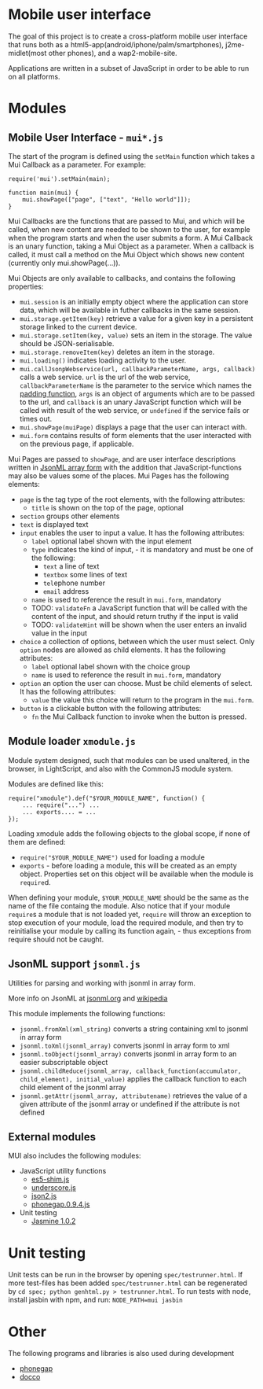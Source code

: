 # Mobile user interface

The goal of this project is to create a cross-platform mobile user interface that runs both as a html5-app(android/iphone/palm/smartphones), j2me-midlet(most other phones), and a wap2-mobile-site.

Applications are written in a subset of JavaScript in order to be able to run on all platforms.


# Modules

## Mobile User Interface -  `mui*.js`


The start of the program is defined using the `setMain` function which takes a Mui Callback as a parameter. For example:

    require('mui').setMain(main);

    function main(mui) {
        mui.showPage(["page", ["text", "Hello world"]]);
    }

Mui Callbacks are the functions that are passed to Mui, and which will be called, when new content are needed to be shown to the user, for example when the program starts and when the user submits a form. 
A Mui Callback is an unary function, taking a Mui Object as a parameter. 
When a callback is called, it must call a method on the Mui Object which shows new content (currently only mui.showPage(...)).

Mui Objects are only available to callbacks, and contains the following properties:

- `mui.session` is an initially empty object where the application can store data, which will be available in futher callbacks in the same session.
- `mui.storage.getItem(key)` retrieve a value for a given key in a persistent storage linked to the current device.
- `mui.storage.setItem(key, value)` sets an item in the storage. The value should be JSON-serialisable.
- `mui.storage.removeItem(key)` deletes an item in the storage.
- `mui.loading()` indicates loading activity to the user.
- `mui.callJsonpWebservice(url, callbackParameterName, args, callback)` calls a web service. `url` is the url of the web service, `callbackParameterName` is the parameter to the service which names the [padding function](http://en.wikipedia.org/wiki/JSONP), `args` is an object of arguments which are to be passed to the url, and `callback` is an unary JavaScript function which will be called with result of the web service, or `undefined` if the service fails or times out.
- `mui.showPage(muiPage)` displays a page that the user can interact with.
- `mui.form` contains results of form elements that the user interacted with on the previous page, if applicable.

Mui Pages are passed to `showPage`, and are user interface descriptions written in [JsonML array form](http://en.wikipedia.org/wiki/JsonML) with the addition that JavaScript-functions may also be values some of the places. Mui Pages has the following elements:

- `page` is the tag type of the root elements, with the following attributes:
    - `title` is shown on the top of the page, optional
- `section` groups other elements
- `text` is displayed text
- `input` enables the user to input a value. It has the following attributes:
    - `label` optional label shown with the input element
    - `type` indicates the kind of input, - it is mandatory and must be one of the following:
        - `text` a line of text
        - `textbox` some lines of text
        - `tel`ephone number
        - `email` address
    - `name` is used to reference the result in `mui.form`, mandatory
    - TODO: `validateFn` a JavaScript function that will be called with the content of the input, and should return truthy if the input is valid
    - TODO: `validateHint` will be shown when the user enters an invalid value in the input
- `choice` a collection of options, between which the user must select. Only `option` nodes are allowed as child elements. It has the following attributes:
    - `label` optional label shown with the choice group
    - `name` is used to reference the result in `mui.form`, mandatory
- `option` an option the user can choose.  Must be child elements of select. It has the following attributes:
    - `value` the value this choice will return to the program in the `mui.form`.
- `button` is a clickable button with the following attributes:
    - `fn` the Mui Callback function to invoke when the button is pressed.


## Module loader `xmodule.js`

Module system designed, such that modules can be used unaltered,
in the browser, in LightScript, and also with the CommonJS module system.

Modules are defined like this:

    require("xmodule").def("$YOUR_MODULE_NAME", function() {
        ... require("...") ...
        ... exports.... = ...
    });


Loading xmodule adds the following objects to the global scope, if none of them are defined:

- `require("$YOUR_MODULE_NAME")` used for loading a module
- `exports` - before loading a module, this will be created as an empty object. Properties set on this object will be available when the module is `require`d.

When defining your module, `$YOUR_MODULE_NAME` should be the same as the name of the file containg the module.
Also notice that if your module `require`s a module that is not loaded yet, `require` will throw an exception to stop execution of your module, load the required module, and then try to reinitialise your module by calling its function again, - thus exceptions from require should not be caught.

## JsonML support `jsonml.js`

Utilities for parsing and working with jsonml in array form.

More info on JsonML at [jsonml.org](http://jsonml.org/) and [wikipedia](http://en.wikipedia.org/wiki/JsonML)

This module implements the following functions:

- `jsonml.fromXml(xml_string)` converts a string containing xml to jsonml in array form
- `jsonml.toXml(jsonml_array)` converts jsonml in array form to xml
- `jsonml.toObject(jsonml_array)` converts jsonml in array form to an easier subscriptable object
- `jsonml.childReduce(jsonml_array, callback_function(accumulator, child_element), initial_value)` applies the callback function to each child element of the jsonml array
- `jsonml.getAttr(jsonml_array, attributename)` retrieves the value of a given attribute of the jsonml array or undefined if the attribute is not defined

## External modules

MUI also includes the following modules:

- JavaScript utility functions
    - [es5-shim.js](https://github.com/kriskowal/es5-shim/)
    - [underscore.js](http://documentcloud.github.com/underscore/)
    - [json2.js](https://github.com/douglascrockford/JSON-js)
    - [phonegap.0.9.4.js](http://www.phonegap.com/)
- Unit testing
    - [Jasmine 1.0.2](http://pivotal.github.com/jasmine/)

# Unit testing

Unit tests can be run in the browser by opening `spec/testrunner.html`. If more test-files has been added `spec/testrunner.html` can be regenerated by `cd spec; python genhtml.py > testrunner.html`.  To run tests with node, install jasbin with npm, and run: `NODE_PATH=mui jasbin`

# Other

The following programs and libraries is also used during development

- [phonegap](http://www.phonegap.com/)
- [docco](https://github.com/jashkenas/docco)
